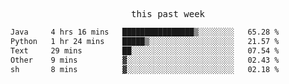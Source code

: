 

<p align="center"><samp>this past week</samp></p>
<!--START_SECTION:waka-->

```txt
Java     4 hrs 16 mins   ████████████████▒░░░░░░░░   65.28 %
Python   1 hr 24 mins    █████▒░░░░░░░░░░░░░░░░░░░   21.57 %
Text     29 mins         ██░░░░░░░░░░░░░░░░░░░░░░░   07.54 %
Other    9 mins          ▓░░░░░░░░░░░░░░░░░░░░░░░░   02.43 %
sh       8 mins          ▓░░░░░░░░░░░░░░░░░░░░░░░░   02.18 %
```

<!--END_SECTION:waka-->


